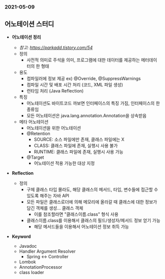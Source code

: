 ### 2021-05-09

## 어노테이션 스터디
- __어노테이션 정리__
    - *참고: https://parkadd.tistory.com/54*
    - 정의
        - 사전적 의미로 주석을 의미, 프로그램에 대한 데이터를 제공하는 메터데이터의 한 형태
    - 용도
        - 컴파일러에 정보 제공 ex) @Override, @SuppressWarnings
        - 컴파일 시간 및 배포 시간 처리 (코드, XML 파일 생성)
        - 런타임 처리 (Java Reflection)
    - 특징
        - 어노테이션도 바이트코드 까보면 인터페이스의 특징 가짐, 인터페이스의 한 종류임
        - 모든 어노테이션은 java.lang.annotation.Annotation을 상속받음
    - 메타 어노테이션
        - 어노테이션을 위한 어노테이션
        - @Retention
            - SOURCE: 소스 파일에만 존재, 클래스 파일에는 X
            - CLASS: 클래스 파일에 존재, 실행시 사용 불가
            - RUNTIME: 클래스 파일에 존재, 실행시 사용 가능
        - @Target
            - 어노테이션 적용 가능한 대상 지정

- __Reflection__
    - 정의
        - 구체 클래스 타입 몰라도, 해당 클래스의 메서드, 타입, 변수들에 접근할 수 있도록 해주는 자바 API
        - 모든 파일은 클래스로더에 의해 메모리에 올라갈 때 클래스에 대한 정보가 담긴 객체를 생성... 클래스 객체
            - 이를 참조할라면 "클래스이름.class" 형식 사용
        - 클래스이름.class를 이용해서 클래스의 필드/생성자/메서드 정보 얻기 가능
            - 해당 메서드들을 이용해서 어노테이션 정보 취득 가능

- __Keyword__
    - Javadoc
    - Handler Argument Resolver
        - Spring <-> Controller
    - Lombok
    - AnnotationProcessor
    - class loader

